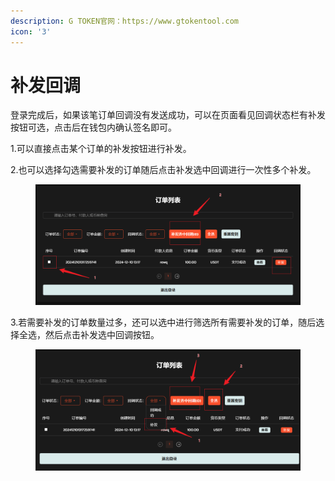```yaml
---
description: G TOKEN官网：https://www.gtokentool.com
icon: '3'
---
```


# 补发回调

登录完成后，如果该笔订单回调没有发送成功，可以在页面看见回调状态栏有补发按钮可选，点击后在钱包内确认签名即可。

1.可以直接点击某个订单的补发按钮进行补发。

2.也可以选择勾选需要补发的订单随后点击补发选中回调进行一次性多个补发。

<figure><img src="../.gitbook/assets/image (363).png" alt=""><figcaption></figcaption></figure>

3.若需要补发的订单数量过多，还可以选中进行筛选所有需要补发的订单，随后选择全选，然后点击补发选中回调按钮。

<figure><img src="../.gitbook/assets/image (365).png" alt=""><figcaption></figcaption></figure>
